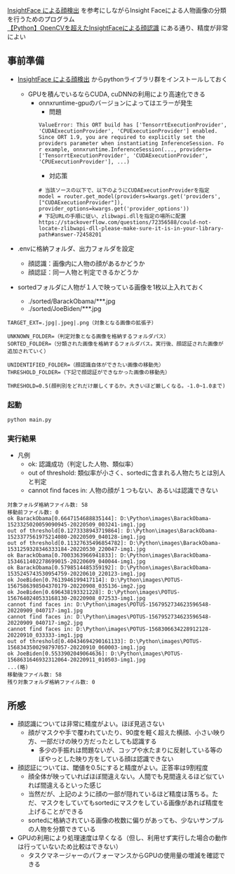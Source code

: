 [InsightFace による顔検出](https://www.kkaneko.jp/cc/deepim/insightface.html) を参考にしながらInsight Faceによる人物画像の分類を行うためのプログラム  
[【Python】OpenCVを超えたInsightFaceによる顔認識](https://self-development.info/%E3%80%90python%E3%80%91opencv%E3%82%92%E8%B6%85%E3%81%88%E3%81%9Finsightface%E3%81%AB%E3%82%88%E3%82%8B%E9%A1%94%E8%AA%8D%E8%AD%98/) にある通り、精度が非常によい

## 事前準備
* [InsightFace による顔検出](https://www.kkaneko.jp/cc/deepim/insightface.html) からpythonライブラリ群をインストールしておく
  * GPUを積んでいるならCUDA, cuDNNの利用により高速化できる
    * onnxruntime-gpuのバージョンによってはエラーが発生
      * 問題
      ```
      ValueError: This ORT build has ['TensorrtExecutionProvider', 'CUDAExecutionProvider', 'CPUExecutionProvider'] enabled. Since ORT 1.9, you are required to explicitly set the providers parameter when instantiating InferenceSession. Fo
      r example, onnxruntime.InferenceSession(..., providers=['TensorrtExecutionProvider', 'CUDAExecutionProvider', 'CPUExecutionProvider'], ...)
      ```
      * 対応策
      ```
      # 当該ソースの以下で、以下のようにCUDAExecutionProviderを指定
      model = router.get_model(providers=kwargs.get('providers', ["CUDAExecutionProvider"]), provider_options=kwargs.get('provider_options'))
      # 下記URLの手順に従い、zlibwapi.dllを指定の場所に配置
      https://stackoverflow.com/questions/72356588/could-not-locate-zlibwapi-dll-please-make-sure-it-is-in-your-library-path#answer-72458201
      ```

* .envに格納フォルダ、出力フォルダを設定
    * 顔認識：画像内に人物の顔があるかどうか
    * 顔認証：同一人物と判定できるかどうか
* sortedフォルダに人物が１人で映っている画像を1枚以上入れておく
  * ./sorted/BarackObama/***.jpg
  * ./sorted/JoeBiden/***.jpg
```text
TARGET_EXT=.jpg|.jpeg|.png（対象となる画像の拡張子）

UNKNOWN_FOLDER=（判定対象となる画像を格納するフォルダパス）
SORTED_FOLDER=（分類された画像を格納するフォルダパス。実行後、顔認証された画像が追加されていく）

UNIDENTIFIED_FOLDER=（顔認識自体ができたい画像の移動先）
THRESHOLD_FOLDER=（下記で顔認証ができなかった画像の移動先）

THRESHOLD=0.5(顔判別をどれだけ厳しくするか。大きいほど厳しくなる。-1.0~1.0まで)
```
### 起動
```
python main.py
```
### 実行結果
* 凡例
  * ok: 認識成功（判定した人物、類似率）
  * out of threshold: 類似率が小さく、sortedに含まれる人物たちとは別人と判定
  * cannot find faces in: 人物の顔が１つもない、あるいは認識できない
```
対象フォルダ格納ファイル数: 58
移動前ファイル数: 0
ok BarackObama[0.6647154688835144]: D:\Python\images\BarackObama-1523325020059090945-20220509_003241-img1.jpg
out of threshold[0.1273338943719864]: D:\Python\images\BarackObama-1523377561975214080-20220509_040128-img1.jpg
out of threshold[0.11327635496854782]: D:\Python\images\BarackObama-1531259328346333184-20220530_220047-img1.jpg
ok BarackObama[0.7003363966941833]: D:\Python\images\BarackObama-1534611402278699015-20220609_040044-img1.jpg
ok BarackObama[0.5798514485359192]: D:\Python\images\BarackObama-1535245743530954759-20220610_220123-img1.jpg
ok JoeBiden[0.7613946199417114]: D:\Python\images\POTUS-1567586398504370179-20220908_035136-img2.jpg
ok JoeBiden[0.696438193321228]: D:\Python\images\POTUS-1567640240533168130-20220908_072533-img1.jpg
cannot find faces in: D:\Python\images\POTUS-1567952734623596548-20220909_040717-img1.jpg
cannot find faces in: D:\Python\images\POTUS-1567952734623596548-20220909_040717-img2.jpg
cannot find faces in: D:\Python\images\POTUS-1568306634228912128-20220910_033333-img1.jpg
out of threshold[0.40434694290161133]: D:\Python\images\POTUS-1568343500298797057-20220910_060003-img1.jpg
ok JoeBiden[0.5533902049064636]: D:\Python\images\POTUS-1568631646932312064-20220911_010503-img1.jpg
...(略)
移動後ファイル数: 58
残り対象フォルダ格納ファイル数: 0
```

## 所感
* 顔認識については非常に精度がよい。ほぼ見逃さない
  * 顔がマスクや手で覆われていたり、90度を軽く超えた横顔、小さい映り方、一部だけの映り方だったとしても認識する
    * 多少の手振れは問題ないが、コップや水たまりに反射している等のぼやっとした映り方をしている顔は認識できない
* 顔認証については、閾値を0.5にすると精度がよい。正答率は9割程度
  * 顔全体が映っていればほぼ間違えない。人間でも見間違えるほど似ていれば間違えるといった感じ
  * 当然だが、上記のように顔の一部が隠れているほど精度は落ちる。ただ、マスクをしていてもsortedにマスクをしている画像があれば精度を上げることができる
  * sortedに格納されている画像の枚数に偏りがあっても、少ないサンプルの人物を分類できている
* GPUの利用により処理速度は早くなる（但し、利用せず実行した場合の動作は行っていないため比較はできない）
  * タスクマネージャーのパフォーマンスからGPUの使用量の増減を確認できる
